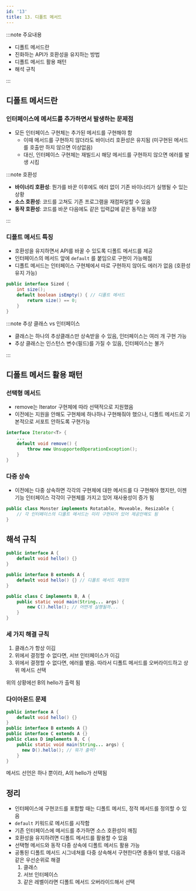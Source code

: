 ```yaml
---
id: '13'
title: 13. 디폴트 메서드
---
```


:::note 주요내용

- 디폴트 메서드란
- 진화하는 API가 호환성을 유지하는 방법
- 디폴트 메서드 활용 패턴
- 해석 규칙

:::


## 디폴트 메서드란

### 인터페이스에 메서드를 추가하면서 발생하는 문제점

- 모든 인터페이스 구현체는 추가된 메서드를 구현해야 함
  - 이때 메서드를 구현하지 않더라도 바이너리 호환성은 유지됨 (미구현된 메서드를 호출만 하지 않으면 이상없음)
  - 대신, 인터페이스 구현체는 재빌드시 해당 메서드를 구현하지 않으면 에러를 발생 시킴

:::note 호환성

- **바이너리 호환성**: 뭔가를 바꾼 이후에도 에러 없이 기존 바이너리가 실행될 수 있는 상황
- **소스 호환성**: 코드를 고쳐도 기존 프로그램을 재컴파일할 수 있음
- **동작 호환성**: 코드를 바꾼 다음에도 같은 입력값에 같은 동작을 보장

:::

### 디폴트 메서드 특징

- 호환성을 유지하면서 API를 바꿀 수 있도록 디폴트 메서드를 제공
- 인터페이스의 메서드 앞에 `default` 를 붙임으로 구현이 가능해짐
- 디폴트 메서드는 인터페이스 구현체에서 따로 구현하지 않아도 에러가 없음 (호환성 유지 가능)

```java title="Sized 인터페이스 예시"
public interface Sized {
    int size();
    default boolean isEmpty() { // 디폴트 메서드
        return size() == 0;
    }
}
```

:::note 추상 클래스 vs 인터페이스

- 클래스는 하나의 추상클래스만 상속받을 수 있음, 인터페이스는 여러 개 구현 가능
- 추상 클래스는 인스턴스 변수(필드)를 가질 수 있음, 인터페이스는 불가

:::

## 디폴트 메서드 활용 패턴

### 선택형 메서드

- remove는 Iterator 구현체에 따라 선택적으로 지원했음
- 이전에는 지원을 안해도 구현체에 하나하나 구현해줘야 했으나, 디폴트 메서드로 기본적으로 서포트 안하도록 구현가능

```java
interface Iterator<T> {
    ...
    default void remove() {
        throw new UnsupportedOperationException();
    }
}
```

### 다중 상속

- 이전에는 다중 상속하면 각각의 구현체에 대한 메서드를 다 구현해야 했지만, 이젠 기능 인터페이스 각각이 구현체를 가지고 있어 재사용성이 증가 됨

```java
public class Monster implements Rotatable, Moveable, Resizable {
    // 각 인터페이스의 디폴트 메서드는 미리 구현되어 있어 제공안해도 됨
}
```

## 해석 규칙

```java title="문제코드"
public interface A {
    default void hello() {}
}

public interface B extends A {
    default void hello() {} // 디폴트 메서드 재정의
}

public class C implements B, A {
    public static void main(String... args) {
        new C().hello(); // 어떤게 실행될까...
    }
}
```

### 세 가지 해결 규칙

1. 클래스가 항상 이김
2. 위에서 결정할 수 없다면, 서브 인터페이스가 이김
3. 위에서 결졍할 수 없다면, 에러를 뱉음. 따라서 디폴트 메서드를 오버라이드하고 상위 메서드 선택

위의 상황에선 B의 hello가 출력 됨  

### 다이아몬드 문제

```java title="문제코드2"
public interface A {
    default void hello() {}
}
public interface B extends A {}
public interface C extends A {}
public class D implements B, C {
    public static void main(String... args) {
      new D().hello(); // 뭐가 출력?
    }
}
```

메서드 선언은 하나 뿐이라, A의 hello가 선택됨

## 정리

- 인터페이스에 구현코드를 포함할 때는 디폴트 메서드, 정적 메서드를 정의할 수 있음
- `default` 키워드로 메서드를 시작함
- 기존 인터페이스에 메서드를 추가하면 소스 호환성이 깨짐
- 호환성을 유지하려면 디폴트 메서드를 활용할 수 있음
- 선택형 메서드와 동작 다중 상속에 디폴트 메서드 활용 가능
- 공통된 디폴트 메서드 시그네쳐를 다중 상속해서 구현한다면 충돌이 발생, 다음과 같은 우선순위로 해결
  1. 클래스
  2. 서브 인터페이스
  3. 같은 레벨이라면 디폴트 메서드 오버라이드해서 선택

